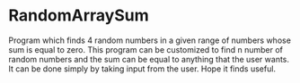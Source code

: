 # RandomArraySum
Program which finds 4 random numbers in a given range of numbers whose sum is equal to zero. This program can be customized to find n number of random numbers and the sum can be equal to anything that the user wants. It can be done simply by taking input from the user. Hope it finds useful.
